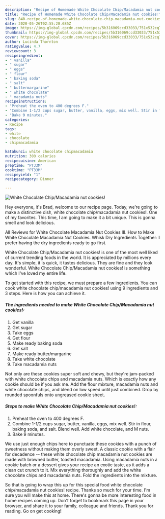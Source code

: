 ```yaml
---
description: "Recipe of Homemade White Chocolate Chip/Macadamia nut cookies!"
title: "Recipe of Homemade White Chocolate Chip/Macadamia nut cookies!"
slug: 840-recipe-of-homemade-white-chocolate-chip-macadamia-nut-cookies
date: 2020-05-26T02:55:20.685Z
image: https://img-global.cpcdn.com/recipes/5b316069ccd33033/751x532cq70/white-chocolate-chipmacadamia-nut-cookies-recipe-main-photo.jpg
thumbnail: https://img-global.cpcdn.com/recipes/5b316069ccd33033/751x532cq70/white-chocolate-chipmacadamia-nut-cookies-recipe-main-photo.jpg
cover: https://img-global.cpcdn.com/recipes/5b316069ccd33033/751x532cq70/white-chocolate-chipmacadamia-nut-cookies-recipe-main-photo.jpg
author: Lucinda Thornton
ratingvalue: 4.7
reviewcount: 3
recipeingredient:
- " vanilla"
- " sugar"
- " eggs"
- " flour"
- " baking soda"
- " salt"
- " buttermargarine"
- " white chocolate"
- " macadamia nuts"
recipeinstructions:
- "Preheat the oven to 400 degrees F."
- "Combine 1-1/2 cups sugar, butter, vanilla, eggs, mix well. Stir in flour, baking soda, and salt. Blend well. Add white chocolate, and M nuts."
- "Bake 9 minutes."
categories:
- Recipe
tags:
- white
- chocolate
- chipmacadamia

katakunci: white chocolate chipmacadamia 
nutrition: 300 calories
recipecuisine: American
preptime: "PT33M"
cooktime: "PT33M"
recipeyield: "1"
recipecategory: Dinner

---
```



![White Chocolate Chip/Macadamia nut cookies!](https://img-global.cpcdn.com/recipes/5b316069ccd33033/751x532cq70/white-chocolate-chipmacadamia-nut-cookies-recipe-main-photo.jpg)

Hey everyone, it's Brad, welcome to our recipe page. Today, we're going to make a distinctive dish, white chocolate chip/macadamia nut cookies!. One of my favorites. This time, I am going to make it a bit unique. This is gonna smell and look delicious.

All Reviews for White Chocolate Macadamia Nut Cookies III. How to Make White Chocolate Macadamia Nut Cookies. Whisk Dry Ingredients Together: I prefer having the dry ingredients ready to go first.

White Chocolate Chip/Macadamia nut cookies! is one of the most well liked of current trending foods in the world. It is appreciated by millions every day. It's simple, it is quick, it tastes delicious. They are fine and they look wonderful. White Chocolate Chip/Macadamia nut cookies! is something which I've loved my entire life.


To get started with this recipe, we must prepare a few ingredients. You can cook white chocolate chip/macadamia nut cookies! using 9 ingredients and 3 steps. Here is how you can achieve it.

<!--inarticleads1-->

##### The ingredients needed to make White Chocolate Chip/Macadamia nut cookies!:

1. Get  vanilla
1. Get  sugar
1. Take  eggs
1. Get  flour
1. Make ready  baking soda
1. Get  salt
1. Make ready  butter/margarine
1. Take  white chocolate
1. Take  macadamia nuts


Not only are these cookies super soft and chewy, but they&#39;re jam-packed with white chocolate chips and macadamia nuts. Which is exactly how any cookie should be if you ask me. Add the flour mixture, macadamia nuts and white chocolate chips, and blend on low speed until just combined. Drop by rounded spoonfuls onto ungreased cookie sheet. 

<!--inarticleads2-->

##### Steps to make White Chocolate Chip/Macadamia nut cookies!:

1. Preheat the oven to 400 degrees F.
1. Combine 1-1/2 cups sugar, butter, vanilla, eggs, mix well. Stir in flour, baking soda, and salt. Blend well. Add white chocolate, and M nuts.
1. Bake 9 minutes.


We use just enough chips here to punctuate these cookies with a punch of sweetness without making them overly sweet. A classic cookie with a flair for decadence -- these white chocolate chip macadamia nut cookies are made with browned butter, toasted macadamia. Using macadamia nuts in a cookie batch or a dessert gives your recipe an exotic taste, as it adds a clean cut crunch to it. Mix everything thoroughly and add the white chocolate chips and macadamia nuts. Fold the ingredients into the mixture. 

So that is going to wrap this up for this special food white chocolate chip/macadamia nut cookies! recipe. Thanks so much for your time. I'm sure you will make this at home. There's gonna be more interesting food in home recipes coming up. Don't forget to bookmark this page in your browser, and share it to your family, colleague and friends. Thank you for reading. Go on get cooking!
